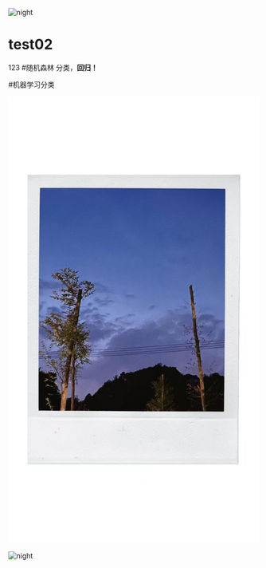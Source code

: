 ![night](https://user-images.githubusercontent.com/90771917/133530436-965e985f-5b13-458d-b71c-381471897245.jpg)
# test02
123
#随机森林
   分类，**回归！**
   
   #机器学习分类
   
   ![image](https://github.com/VirAurora/test02/blob/main/galaxy/night.jpg)
 
![night](https://user-images.githubusercontent.com/90771917/133530449-d297f3b9-1eef-4441-af1a-32a105a9b82b.jpg)
